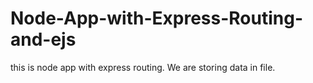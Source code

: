 # Node-App-with-Express-Routing-and-ejs
this is node app with express routing. We are storing data in file.
